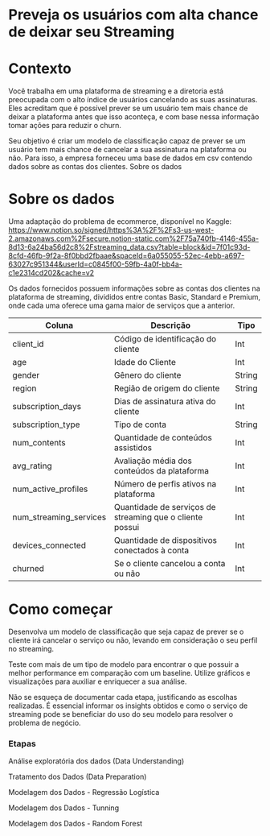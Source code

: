 # Preveja os usuários com alta chance de deixar seu Streaming

# Contexto
Você trabalha em uma plataforma de streaming e a diretoria está preocupada com o
alto índice de usuários cancelando as suas assinaturas. Eles acreditam que é possível
prever se um usuário tem mais chance de deixar a plataforma antes que isso aconteça,
e com base nessa informação tomar ações para reduzir o churn.

Seu objetivo é criar um modelo de classificação capaz de prever se um usuário tem
mais chance de cancelar a sua assinatura na plataforma ou não. Para isso, a empresa
forneceu uma base de dados em csv contendo dados sobre as contas dos clientes.
Sobre os dados

# Sobre os dados

Uma adaptação do problema de ecommerce, disponível no Kaggle:
https://www.notion.so/signed/https%3A%2F%2Fs3-us-west-2.amazonaws.com%2Fsecure.notion-static.com%2F75a740fb-4146-455a-8d13-6a24ba56d2c8%2Fstreaming_data.csv?table=block&id=7f01c93d-8cfd-46fb-9f2a-8f0bbd2fbaae&spaceId=6a055055-52ec-4ebb-a697-63027c951344&userId=c0845f00-59fb-4a0f-bb4a-c1e2314cd202&cache=v2

Os dados fornecidos possuem informações sobre as contas dos clientes na plataforma
de streaming, divididos entre contas Basic, Standard e Premium, onde cada uma
oferece uma gama maior de serviços que a anterior.

| Coluna                | Descrição                                                | Tipo    |
|-----------------------|----------------------------------------------------------|---------|
| client_id             | Código de identificação do cliente                       | Int     |
| age                   | Idade do Cliente                                         | Int     |
| gender                | Gênero do cliente                                        | String  |
| region                | Região de origem do cliente                              | String  |
| subscription_days     | Dias de assinatura ativa do cliente                      | Int     |
| subscription_type     | Tipo de conta                                            | String  |
| num_contents          | Quantidade de conteúdos assistidos                       | Int     |
| avg_rating            | Avaliação média dos conteúdos da plataforma              | Int     |
| num_active_profiles   | Número de perfis ativos na plataforma                    | Int     |
| num_streaming_services| Quantidade de serviços de streaming que o cliente possui | Int     |
| devices_connected     | Quantidade de dispositivos conectados à conta            | Int     |
| churned               | Se o cliente cancelou a conta ou não                     | Int     |


# Como começar

Desenvolva um modelo de classificação que seja capaz de prever se o cliente irá
cancelar o serviço ou não, levando em consideração o seu perfil no streaming.

Teste com mais de um tipo de modelo para encontrar o que possuir a melhor
performance em comparação com um baseline. Utilize gráficos e visualizações para
auxiliar e enriquecer a sua análise.

Não se esqueça de documentar cada etapa, justificando as escolhas realizadas. É
essencial informar os insights obtidos e como o serviço de streaming pode se beneficiar
do uso do seu modelo para resolver o problema de negócio. 

### Etapas
Análise exploratória dos dados (Data Understanding)

Tratamento dos Dados (Data Preparation)

Modelagem dos Dados - Regressão Logística

Modelagem dos Dados - Tunning

Modelagem dos Dados - Random Forest

